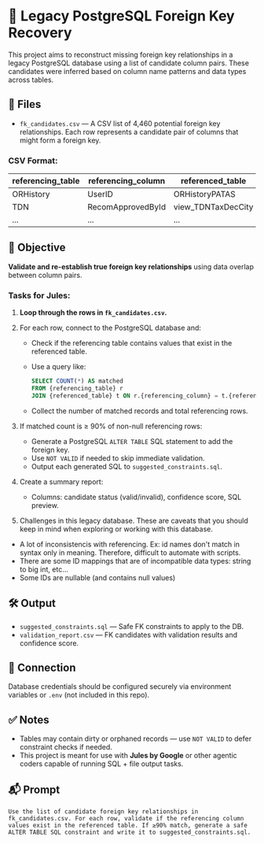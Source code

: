 # 🔗 Legacy PostgreSQL Foreign Key Recovery

This project aims to reconstruct missing foreign key relationships in a legacy PostgreSQL database using a list of candidate column pairs. These candidates were inferred based on column name patterns and data types across tables.

## 📁 Files

- `fk_candidates.csv` — A CSV list of 4,460 potential foreign key relationships. Each row represents a candidate pair of columns that might form a foreign key.

### CSV Format:

| referencing_table | referencing_column | referenced_table   | referenced_column |
|-------------------|--------------------|--------------------|-------------------|
| ORHistory         | UserID             | ORHistoryPATAS     | UserID            |
| TDN               | RecomApprovedById  | view_TDNTaxDecCity | RecomApprovedById |
| ...               | ...                | ...                | ...               |

## 🎯 Objective

**Validate and re-establish true foreign key relationships** using data overlap between column pairs.

### Tasks for Jules:

1. **Loop through the rows in `fk_candidates.csv`.**
2. For each row, connect to the PostgreSQL database and:
   - Check if the referencing table contains values that exist in the referenced table.
   - Use a query like:

     ```sql
     SELECT COUNT(*) AS matched
     FROM {referencing_table} r
     JOIN {referenced_table} t ON r.{referencing_column} = t.{referenced_column};
     ```

   - Collect the number of matched records and total referencing rows.
3. If matched count is ≥ 90% of non-null referencing rows:
   - Generate a PostgreSQL `ALTER TABLE` SQL statement to add the foreign key.
   - Use `NOT VALID` if needed to skip immediate validation.
   - Output each generated SQL to `suggested_constraints.sql`.

4. Create a summary report:
   - Columns: candidate status (valid/invalid), confidence score, SQL preview.
  
5. Challenges in this legacy database. These are caveats that you should keep in mind when exploring or working with this database.
  - A lot of inconsistencis with referencing. Ex: id names don't match in syntax only in meaning. Therefore, difficult to automate with scripts.
  - There are some ID mappings that are of incompatible data types: string to big int, etc...
  - Some IDs are nullable (and contains null values)

## 🛠 Output

- `suggested_constraints.sql` — Safe FK constraints to apply to the DB.
- `validation_report.csv` — FK candidates with validation results and confidence score.

## 🔐 Connection

Database credentials should be configured securely via environment variables or `.env` (not included in this repo).

## ✅ Notes

- Tables may contain dirty or orphaned records — use `NOT VALID` to defer constraint checks if needed.
- This project is meant for use with **Jules by Google** or other agentic coders capable of running SQL + file output tasks.

## 📬 Prompt

```
Use the list of candidate foreign key relationships in fk_candidates.csv. For each row, validate if the referencing column values exist in the referenced table. If ≥90% match, generate a safe ALTER TABLE SQL constraint and write it to suggested_constraints.sql.
```

